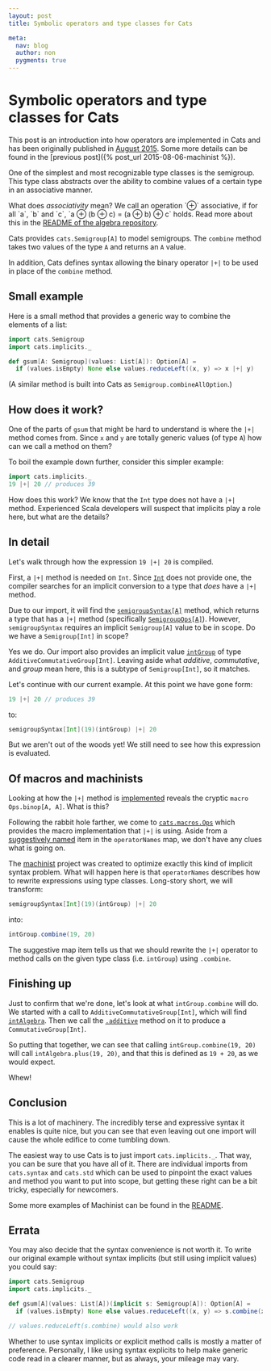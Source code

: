 ```yaml
---
layout: post
title: Symbolic operators and type classes for Cats

meta:
  nav: blog
  author: non
  pygments: true
---
```


Symbolic operators and type classes for Cats
============================================

This post is an introduction into how operators are implemented in Cats and has been originally published in [August 2015](https://gist.github.com/non/3abdb35a72c39276d3d9).
Some more details can be found in the [previous post]({% post_url 2015-08-06-machinist %}).

One of the simplest and most recognizable type classes is the semigroup.
This type class abstracts over the ability to combine values of a certain
type in an associative manner.

<div class="side-note">
  What does <em>associativity</em> mean?
  We call an operation `⊕` associative, if for all `a`, `b` and `c`, `a ⊕ (b ⊕ c) = (a ⊕ b) ⊕ c` holds.
  Read more about this in the <a href="https://github.com/non/algebra#algebraic-properties-and-terminology">README of the algebra repository</a>.
</div>

Cats provides `cats.Semigroup[A]` to model semigroups.
The `combine` method takes two values of the type `A` and returns an `A` value.

In addition, Cats defines syntax allowing the binary operator `|+|` to be
used in place of the `combine` method.

Small example
-------------

Here is a small method that provides a generic way to combine the elements
of a list:

```scala
import cats.Semigroup
import cats.implicits._

def gsum[A: Semigroup](values: List[A]): Option[A] =
  if (values.isEmpty) None else values.reduceLeft((x, y) => x |+| y)
```

(A similar method is built into Cats as `Semigroup.combineAllOption`.)

How does it work?
-----------------

One of the parts of `gsum` that might be hard to understand is where
the `|+|` method comes from. Since `x` and `y` are totally generic values
(of type `A`) how can we call a method on them?

To boil the example down further, consider this simpler example:

```scala
import cats.implicits._
19 |+| 20 // produces 39
```

How does this work? We know that the `Int` type does not have a `|+|` method.
Experienced Scala developers will suspect that implicits play a role here,
but what are the details?

In detail
---------

Let's walk through how the expression `19 |+| 20` is compiled.

First, a `|+|` method is needed on `Int`. Since
[`Int`](https://github.com/scala/scala/blob/v2.11.7/src/library/scala/Int.scala)
does not provide one, the compiler searches for an implicit conversion to a
type that *does* have a `|+|` method.

Due to our import, it will find the
[`semigroupSyntax[A]`](https://github.com/non/cats/blob/82dbf4076572dfbb6e29dd49875f5e5d929f80be/core/src/main/scala/cats/syntax/semigroup.scala#L8)
method, which returns a type that has a `|+|` method (specifically
[`SemigroupOps[A]`](https://github.com/non/cats/blob/82dbf4076572dfbb6e29dd49875f5e5d929f80be/core/src/main/scala/cats/syntax/semigroup.scala#L12)).
However, `semigroupSyntax` requires an implicit `Semigroup[A]` value to be in scope.
Do we have a `Semigroup[Int]` in scope?

Yes we do. Our import also provides an implicit value [`intGroup`](https://github.com/non/cats/blob/82dbf4076572dfbb6e29dd49875f5e5d929f80be/std/src/main/scala/cats/std/anyval.scala#L23)
of type `AdditiveCommutativeGroup[Int]`. Leaving aside what *additive*, *commutative*,
and *group* mean here, this is a subtype of `Semigroup[Int]`, so it matches.

Let's continue with our current example. At this point we have gone form:

```scala
19 |+| 20 // produces 39
```

to:

```scala
semigroupSyntax[Int](19)(intGroup) |+| 20
```

But we aren't out of the woods yet! We still need to see how this expression
is evaluated.

Of macros and machinists
------------------------

Looking at how the `|+|` method is
[implemented](https://github.com/non/cats/blob/82dbf4076572dfbb6e29dd49875f5e5d929f80be/core/src/main/scala/cats/syntax/semigroup.scala#L13)
reveals the cryptic `macro Ops.binop[A, A]`. What is this?

Following the rabbit hole farther, we come to
[`cats.macros.Ops`](https://github.com/non/cats/blob/82dbf4076572dfbb6e29dd49875f5e5d929f80be/macros/src/main/scala/cats/macros/Ops.scala#L6)
which provides the macro implementation that `|+|` is using. Aside from a
[suggestively named](https://github.com/non/cats/blob/82dbf4076572dfbb6e29dd49875f5e5d929f80be/macros/src/main/scala/cats/macros/Ops.scala#L18)
item in the `operatorNames` map, we don't have any clues what is going on.

The [machinist](https://github.com/typelevel/machinist) project was created
to optimize exactly this kind of implicit syntax problem. What will happen here
is that `operatorNames` describes how to rewrite expressions using type
classes. Long-story short, we will transform:

```scala
semigroupSyntax[Int](19)(intGroup) |+| 20
```

into:

```scala
intGroup.combine(19, 20)
```

The suggestive map item tells us that we should rewrite the `|+|` operator
to method calls on the given type class (i.e. `intGroup`) using `.combine`.

Finishing up
------------

Just to confirm that we're done, let's look at what `intGroup.combine` will do.
We started with a call to `AdditiveCommutativeGroup[Int]`, which will find
[`intAlgebra`](https://github.com/non/algebra/blob/v0.3.1/std/shared/src/main/scala/algebra/std/int.scala#L12).
Then we call the [`.additive`](https://github.com/non/algebra/blob/v0.3.1/core/src/main/scala/algebra/ring/Additive.scala#L93)
method on it to produce a `CommutativeGroup[Int]`.

So putting that together, we can see that calling `intGroup.combine(19, 20)`
will call `intAlgebra.plus(19, 20)`, and that this is defined as `19 + 20`,
as we would expect.

Whew!

Conclusion
----------

This is a lot of machinery. The incredibly terse and expressive syntax it
enables is quite nice, but you can see that even leaving out one import
will cause the whole edifice to come tumbling down.

The easiest way to use Cats is to just import `cats.implicits._`. That
way, you can be sure that you have all of it. There are individual imports
from `cats.syntax` and `cats.std` which can be used to pinpoint the exact
values and method you want to put into scope, but getting these right
can be a bit tricky, especially for newcomers.

Some more examples of Machinist can be found in the [README](https://github.com/typelevel/machinist/blob/v0.4.1/README.md#examples).

Errata
------

You may also decide that the syntax convenience is not worth it. To write our
original example without syntax implicits (but still using implicit values)
you could say:

```scala
import cats.Semigroup
import cats.implicits._

def gsum[A](values: List[A])(implicit s: Semigroup[A]): Option[A] =
  if (values.isEmpty) None else values.reduceLeft((x, y) => s.combine(x, y0))

// values.reduceLeft(s.combine) would also work
```

Whether to use syntax implicits or explicit method calls is mostly a matter
of preference. Personally, I like using syntax explicits to help make generic
code read in a clearer manner, but as always, your mileage may vary.
